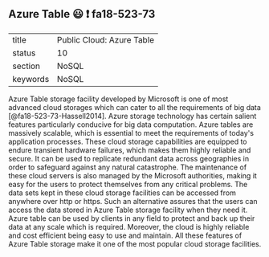 ## Azure Table :smiley: :exclamation: fa18-523-73


|          |                               |
| -------- | ----------------------------- |
| title    | Public Cloud: Azure Table     | 
| status   | 10                            |
| section  | NoSQL                         |
| keywords | NoSQL                         |


Azure Table storage facility developed by Microsoft is one of most advanced cloud storages which can cater to all the requirements of big data [@fa18-523-73-Hassell2014].
Azure storage technology has certain salient features particularly conducive for big data computation. Azure tables are massively scalable, which is essential to meet the requirements of today's application processes. These cloud storage capabilities are equipped to endure transient hardware failures, which makes them highly reliable and secure. It can be used to replicate redundant data across geographies in order to safeguard against any natural catastrophe. The maintenance of these cloud servers is also managed by the Microsoft authorities, making it easy for the users to protect themselves from any critical problems. The data sets kept in these cloud storage facilities can be accessed from anywhere over http or https. Such an alternative assures that the users can access the data stored in Azure Table storage facility when they need it.
Azure table can be used by clients in any field to protect and back up their data at any scale which is required. Moreover, the cloud is highly reliable and cost efficient being easy to use and maintain. All these features of Azure Table storage make it one of the most popular cloud storage facilities.




